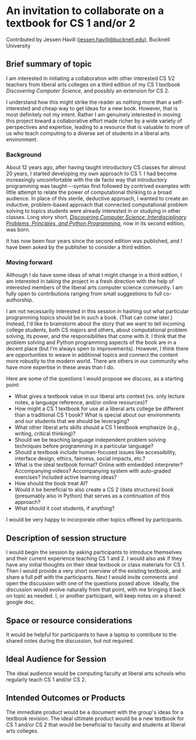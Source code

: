 # An invitation to collaborate on a textbook for CS 1 and/or 2

Contributed by Jessen Havill (jessen.havill@bucknell.edu), Bucknell University

## Brief summary of topic

I am interested in initiating a collaboration with other interested CS 1/2 teachers from liberal arts colleges on a third edition of my CS 1 textbook *Discovering Computer Science,* and possibly an extension for CS 2.

I understand how this might strike the reader as nothing more than a self-interested and cheap way to get ideas for a new book.  However, that is most definitely not my intent.  Rather I am genuinely interested in moving this project toward a collaborative effort made richer by a wide variety of perspectives and expertise, leading to a resource that is valuable to more of us who teach computing to a diverse set of students in a liberal arts environment.

### Background

About 12 years ago, after having taught introductory CS classes for almost 20 years, I started developing my own approach to CS 1.  I had become increasingly uncomfortable with the de facto way that introductory programming was taught---syntax first followed by contrived examples with little attempt to relate the power of computational thinking to a broad audience.  In place of this sterile, deductive approach, I wanted to create an inductive, problem-based approach that connected computational problem solving to topics  students were already interested in or studying in other classes.  Long story short, [*Discovering Computer Science: Interdisciplinary Problems, Principles, and Python Programming*](http://www.discoveringcs.net), now in its second edition, was born.

It has now been four years since the second edition was published, and I have been asked by the publisher to consider a third edition.  

### Moving forward

Although I do have some ideas of what I might change in a third edition, I am interested in taking the project in a fresh direction with the help of interested members of the liberal arts computer science community.  I am fully open to contributions ranging from small suggestions to full co-authorship.  

I am not necessarily interested in this session in hashing out what particular programming topics should be in such a book.  (That can come later.)  Instead, I'd like to brainstorm about the story that we want to tell incoming college students, both CS majors and others, about computational problem solving, its power, and the responsibilities that come with it.  I think that the problem solving and Python programming aspects of the book are in a decent place (but I'm always open to improvements).  However, I think there are opportunities to weave in additional topics and connect the content more robustly to the modern world.  There are others in our community who have more expertise in these areas than I do.

Here are some of the questions I would propose we discuss, as a starting point:

- What gives a textbook value in our liberal arts context (vs. only lecture notes, a language reference, and/or online resources)?
- How might a CS 1 textbook for use at a liberal arts college be different than a traditional CS 1 book?  What is special about our environments and our students that we should be leveraging?
- What other liberal arts skills should a CS 1 textbook emphasize (e.g., writing, critical thinking)?
- Should we be teaching language independent problem solving techniques before programming in a particular language?
- Should a textbook include human-focused issues like accessibility, interface design, ethics, fairness, social impacts, etc.?
- What is the ideal textbook format?  Online with embedded interpreter?  Accompanying videos?  Accompanying system with auto-graded exercises?  Included active learning ideas?
- How should the book treat AI?
- Would it be beneficial to also create a CS 2 (data structures) book (presumably also in Python) that serves as a continuation of this approach?
- What should it cost students, if anything?

I would be very happy to incorporate other topics offered by participants.

## Description of session structure

I would begin the session by asking participants to introduce themselves and their current experience teaching CS 1 and 2.  I would also ask if they have any initial thoughts on their ideal textbook or class materials for CS 1.  Then I would provide a very short overview of the existing textbook, and share a full pdf with the participants.  Next I would invite comments and open the discussion with one of the questions posed above.  Ideally, the discussion would evolve naturally from that point, with me bringing it back on topic as needed.  I, or another participant, will keep notes on a shared google doc.

## Space or resource considerations

It would be helpful for participants to have a laptop to contribute to the shared notes during the discussion, but not required.

## Ideal Audience for Session

The ideal audience would be computing faculty at liberal arts schools who regularly teach CS 1 and/or CS 2.

## Intended Outcomes or Products

The immediate product would be a document with the group's ideas for a textbook revision.  The ideal ultimate product would be a new textbook for CS 1 and/or CS 2 that would be beneficial to faculty and students at liberal arts colleges.
